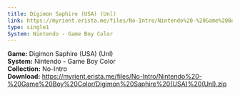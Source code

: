 ```yaml
---
title: Digimon Saphire (USA) (Unl)
link: https://myrient.erista.me/files/No-Intro/Nintendo%20-%20Game%20Boy%20Color/Digimon%20Saphire%20(USA)%20(Unl).zip
type: single1
System: Nintendo - Game Boy Color
---
```

<b>Game:</b> Digimon Saphire (USA) (Unl)<br>
<b>System:</b> Nintendo - Game Boy Color<br>
<b>Collection:</b> No-Intro<br>
<b>Download:</b> https://myrient.erista.me/files/No-Intro/Nintendo%20-%20Game%20Boy%20Color/Digimon%20Saphire%20(USA)%20(Unl).zip
